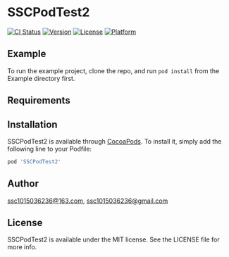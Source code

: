 # SSCPodTest2

[![CI Status](https://img.shields.io/travis/ssc1015036236@163.com/SSCPodTest2.svg?style=flat)](https://travis-ci.org/ssc1015036236@163.com/SSCPodTest2)
[![Version](https://img.shields.io/cocoapods/v/SSCPodTest2.svg?style=flat)](https://cocoapods.org/pods/SSCPodTest2)
[![License](https://img.shields.io/cocoapods/l/SSCPodTest2.svg?style=flat)](https://cocoapods.org/pods/SSCPodTest2)
[![Platform](https://img.shields.io/cocoapods/p/SSCPodTest2.svg?style=flat)](https://cocoapods.org/pods/SSCPodTest2)

## Example

To run the example project, clone the repo, and run `pod install` from the Example directory first.

## Requirements

## Installation

SSCPodTest2 is available through [CocoaPods](https://cocoapods.org). To install
it, simply add the following line to your Podfile:

```ruby
pod 'SSCPodTest2'
```

## Author

ssc1015036236@163.com, ssc1015036236@gmail.com

## License

SSCPodTest2 is available under the MIT license. See the LICENSE file for more info.
